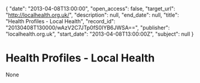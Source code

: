 {
  "date": "2013-04-08T13:00:00", 
  "open_access": false, 
  "target_url": "http://localhealth.org.uk/", 
  "description": null, 
  "end_date": null, 
  "title": "Health Profiles - Local Health", 
  "record_id": "20130408T130000/wAzV2C7JTp0fS0IYB6JWSA==", 
  "publisher": "localhealth.org.uk", 
  "start_date": "2013-04-08T13:00:00Z", 
  "subject": null
}

# Health Profiles - Local Health

None